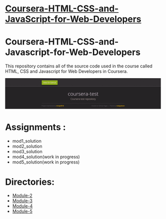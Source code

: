 
<!DOCTYPE html>
<html lang="en-US">
  <head>
    <meta charset="UTF-8">
    <meta http-equiv="X-UA-Compatible" content="IE=edge">
    <meta name="viewport" content="width=device-width, initial-scale=1">

<!-- Begin Jekyll SEO tag v2.5.0 -->
<title>Coursera-HTML-CSS-and-Javascript-for-Web-Developers | Coursera-HTML-CSS-and-JavaScript-for-Web-Developers</title>
<meta name="generator" content="Jekyll v3.8.5" />
<meta property="og:title" content="Coursera-Assignment-fullstack-course" />
<meta property="og:locale" content="en_US" />
<meta name="description" content="This repository holds the assignments of the Course : HTML, CSS, and Javascript for Web Developers by Johns Hopkins University" />
<meta property="og:description" content="This repository holds the assignments of the Course : HTML, CSS, and Javascript for Web Developers by Johns Hopkins University" />
<link rel="canonical" href="https://siddartha19.github.io/Coursera-HTML-CSS-and-JavaScript-for-Web-Developers/" />
<meta property="og:url" content="https://siddartha19.github.io/Coursera-HTML-CSS-and-JavaScript-for-Web-Developers/" />
<meta property="og:site_name" content="Coursera-HTML-CSS-and-JavaScript-for-Web-Developers" />
<script type="application/ld+json">
{"@type":"WebSite","headline":"Coursera-HTML-CSS-and-Javascript-for-Web-Developers","url":"https://siddartha19.github.io/Coursera-HTML-CSS-and-JavaScript-for-Web-Developers/","name":"Coursera-HTML-CSS-and-JavaScript-for-Web-Developers","description":"This repository holds the assignments of the Course : HTML, CSS, and Javascript for Web Developers by Johns Hopkins University","@context":"http://schema.org"}</script>
<!-- End Jekyll SEO tag -->

  <link rel="stylesheet" href="style.css">
  </head>
  <body>
    <div class="container-lg px-3 my-5 markdown-body">
      <h1><a href="https://minajs9918.github.io/coursera-test/" target="_blank">Coursera-HTML-CSS-and-JavaScript-for-Web-Developers</a></h1>
      <h1 id="coursera-html-css-and-javascript-for-web-developers">Coursera-HTML-CSS-and-Javascript-for-Web-Developers</h1>

<p>This repository contains all of the source code used in the course called HTML, CSS and Javascript for Web Developers in Coursera.</p>

<p><img src="gh-pages.png" alt="Picture of gh-pages" /></p>

<h1 id="assignments-">Assignments :</h1>

<ul>
  <li>mod1_solution</li>
  <li>mod2_solution</li>
  <li>mod3_solution</li>
  <li>mod4_solution(work in progress)</li>
  <li>mod5_solution(work in progress)</li>
</ul>

<h1 id="outputs-"> Directories:</h1>

<ul>
  <li><a href="https://github.com/minajs9918/coursera-test/tree/gh-pages/mod2_solution" target="_blank">Module-2</a></li>
  <li><a href="https://github.com/minajs9918/coursera-test/tree/gh-pages/mod3_solution" target="_blank">Module-3</a></li>
  <li><a href="#">Module-4</a></li>
  <li><a href="#">Module-5</a></li>
</ul>
    
  </body>
</html>
